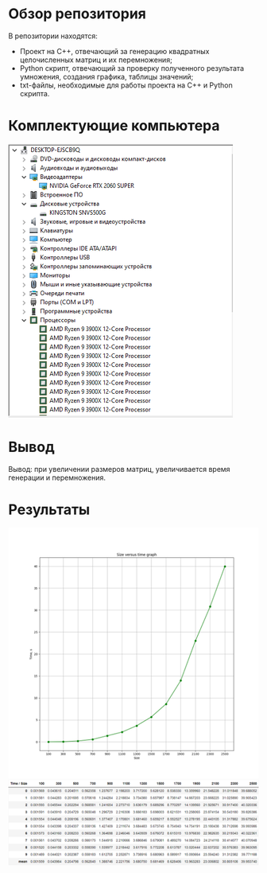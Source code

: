 # Обзор репозитория
В репозитории находятся:

- Проект на C++, отвечающий за генерацию квадратных целочисленных матриц и их перемножения;
- Python скрипт, отвечающий за проверку полученного результата умножения, создания графика, таблицы значений;
- txt-файлы, необходимые для работы проекта на C++ и Python скрипта.
# Комплектующие компьютера
  ![комплектующие](images/Screenshot_1.png)
# Вывод
  Вывод: при увеличении размеров матриц, увеличивается время генерации и перемножения.
# Результаты
  ![результаты](data/statistics.png)
  ![результаты](data/table.png)
